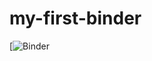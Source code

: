 # my-first-binder


[![Binder](https://hub.gke2.mybinder.org/user/marcodona-clts-my-first-binder-b386nja6/notebooks/FrameOptimization.ipynb)

